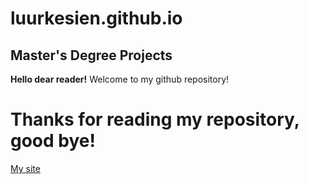 # luurkesien.github.io

## Master's Degree Projects

**Hello dear reader!**
Welcome to my github repository!

# Thanks for reading my repository, good bye!

[My site](https://luurkesien.github.io)

